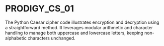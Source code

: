 # PRODIGY_CS_01
The Python Caesar cipher code illustrates encryption and decryption using a straightforward method. It leverages modular arithmetic and character handling to manage both uppercase and lowercase letters, keeping non-alphabetic characters unchanged. 
